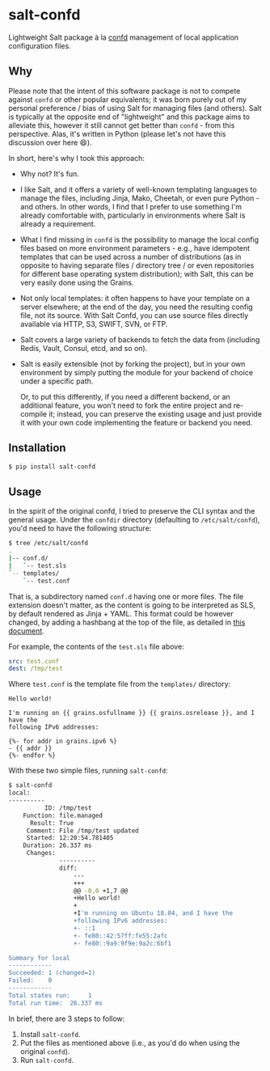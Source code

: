 # salt-confd

Lightweight Salt package à la [confd](https://github.com/kelseyhightower/confd)
management of local application configuration files.

Why
---

Please note that the intent of this software package is not to compete against
``confd`` or other popular equivalents; it was born purely out of my personal
preference / bias of using Salt for managing files (and others). Salt is
typically at the opposite end of "lightweight" and this package aims to
alleviate this, however it still cannot get better than ``confd`` - from this
perspective. Alas, it's written in Python (please let's not have this discussion
over here 😄).

In short, here's why I took this approach:

* Why not? It's fun.
* I like Salt, and it offers a variety of well-known templating languages to
  manage the files, including Jinja, Mako, Cheetah, or even pure Python - and
  others. In other words, I find that I prefer to use something I'm already
  comfortable with, particularly in environments where Salt is already a
  requirement.
* What I find missing in ``confd`` is the possibility to manage the local config
  files based on more environment parameters - e.g., have idempotent templates
  that can be used across a number of distributions (as in opposite to having
  separate files / directory tree / or even repositories for different
  base operating system distribution); with Salt, this can be very easily done
  using the Grains.
* Not only local templates: it often happens to have your template on a server
  elsewhere; at the end of the day, you need the resulting config file, not its
  source.
  With Salt Confd, you can use source files directly available via HTTP, S3,
  SWIFT, SVN, or FTP.
* Salt covers a large variety of backends to fetch the data from (including 
  Redis, Vault, Consul, etcd, and so on).
* Salt is easily extensible (not by forking the project), but in
  your own environment by simply putting the module for your backend of choice
  under a specific path.

  Or, to put this differently, if you need a different backend, or an additional
  feature, you won't need to fork the entire project and re-compile it; instead,
  you can preserve the existing usage and just provide it with your own code
  implementing the feature or backend you need.

Installation
------------

```bash
$ pip install salt-confd
```

Usage
-----

In the spirit of the original confd, I tried to preserve the CLI syntax and the
general usage. Under the ``confdir`` directory (defaulting to
``/etc/salt/confd``), you'd need to have the following structure:

```bash
$ tree /etc/salt/confd
.
|-- conf.d/
|   `-- test.sls
`-- templates/
    `-- test.conf
```

That is, a subdirectory named ``conf.d`` having one or more files. The file
extension doesn't matter, as the content is going to be interpreted as SLS, by
default rendered as Jinja + YAML. This format could be however changed, by
adding a hashbang at the top of the file, as detailed in [this 
document](https://docs.saltstack.com/en/latest/ref/renderers/#overriding-the-default-renderer).

For example, the contents of the ``test.sls`` file above:

```yaml
src: test.conf
dest: /tmp/test
```

Where ``test.conf`` is the template file from the ``templates/`` directory:

```jinja
Hello world!

I'm running on {{ grains.osfullname }} {{ grains.osrelease }}, and I have the
following IPv6 addresses:

{%- for addr in grains.ipv6 %}
- {{ addr }}
{%- endfor %}
```

With these two simple files, running ``salt-confd``:

```bash
$ salt-confd
local:
----------
          ID: /tmp/test
    Function: file.managed
      Result: True
     Comment: File /tmp/test updated
     Started: 12:20:54.781405
    Duration: 26.337 ms
     Changes:   
              ----------
              diff:
                  --- 
                  +++ 
                  @@ -0,0 +1,7 @@
                  +Hello world!
                  +
                  +I'm running on Ubuntu 18.04, and I have the
                  +following IPv6 addresses:
                  +- ::1
                  +- fe80::42:57ff:fe55:2afc
                  +- fe80::9a9:9f9e:9a2c:6bf1

Summary for local
------------
Succeeded: 1 (changed=1)
Failed:    0
------------
Total states run:     1
Total run time:  26.337 ms
```

In brief, there are 3 steps to follow:

1. Install ``salt-confd``.
2. Put the files as mentioned above (i.e., as you'd do when using the original
   ``confd``).
3. Run ``salt-confd``.
